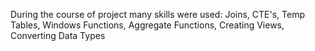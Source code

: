 During the course of project many skills were used: Joins, CTE's, Temp Tables, Windows Functions, Aggregate Functions, Creating Views, Converting Data Types
